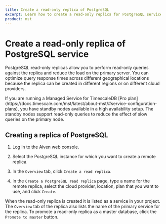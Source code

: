 ```yaml
---
title: Create a read-only replica of PostgreSQL
excerpt: Learn how to create a read-only replica for PostgreSQL service on Managed Service for TimescaleDB 
product: mst
---
```


# Create a read-only replica of PostgreSQL service

PostgreSQL read-only replicas allow you to perform read-only queries against
the replica and reduce the load on the primary server. You can optimize query
response times across different geographical locations because the replica can
be created in different regions or on different cloud providers.

<highlight type="note">
If you are running a Managed Service for TimescaleDB 
[Pro plan](https://docs.timescale.com/mst/latest/about-mst/#service-configuration-plans),
you have standby nodes available in a high availability setup. The standby nodes support
read-only queries to reduce the effect of slow queries on the primary node.
</highlight>

<procedure>

## Creating a replica of PostgreSQL

1.  Log in to the Aiven web console.

1.  Select the PostgreSQL instance for which you want to create a remote replica.

1.  In the `Overview` tab, click `Create a read replica`.

1.  In the `Create a PostgreSQL read replica` page, type a name for the remote replica,
    select the cloud provider, location, plan that you want to use, and click
    `Create`.

</procedure>

When the read-only replica is created it is listed as a service in your
project. The `Overview` tab of the replica also lists the name of the primary
service for the replica. To promote a read-only replica as a master database,
click the `Promote to master` button.
